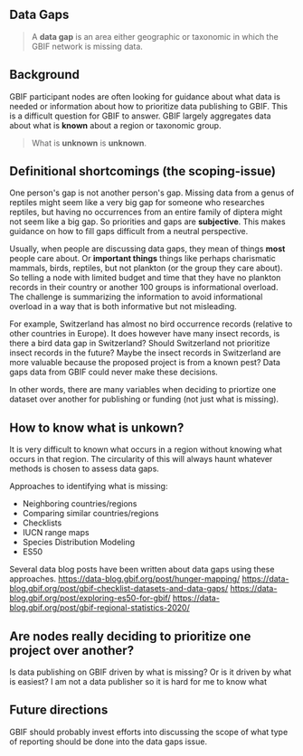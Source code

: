 ## Data Gaps

> A **data gap** is an area either geographic or taxonomic in which the GBIF network is missing data. 

## Background 

GBIF participant nodes are often looking for guidance about what data is needed or information about how to prioritize data publishing to GBIF. This is a difficult question for GBIF to answer. GBIF largely aggregates data about what is **known** about a region or taxonomic group. 

> What is **unknown** is **unknown**.  

## Definitional shortcomings (the **scoping-issue**)

One person's gap is not another person's gap. Missing data from a genus of reptiles might seem like a very big gap for someone who researches reptiles, but having no occurrences from an entire family of diptera might not seem like a big gap. So priorities and gaps are **subjective**. This makes guidance on how to fill gaps difficult from a neutral perspective. 

Usually, when people are discussing data gaps, they mean of things **most** people care about. Or **important things** things like perhaps charismatic mammals, birds, reptiles, but not plankton (or the group they care about). So telling a node with limited budget and time that they have no plankton records in their country or another 100 groups is informational overload. The challenge is summarizing the information to avoid informational overload in a way that is both informative but not misleading. 

For example, Switzerland has almost no bird occurrence records (relative to other countries in Europe). It does however have many insect records, is there a bird data gap in Switzerland? Should Switzerland not prioritize insect records in the future? Maybe the insect records in Switzerland are more valuable because the proposed project is from a known pest? Data gaps data from GBIF could never make these decisions. 

In other words, there are many variables when deciding to priortize one dataset over another for publishing or funding (not just what is missing). 

## How to know what is unkown? 

It is very difficult to known what occurs in a region without knowing what occurs in that region. The circularity of this will always haunt whatever methods is chosen to assess data gaps.  

Approaches to identifying what is missing:

* Neighboring countries/regions
* Comparing similar countries/regions
* Checklists 
* IUCN range maps 
* Species Distribution Modeling 
* ES50 

Several data blog posts have been written about data gaps using these approaches. 
https://data-blog.gbif.org/post/hunger-mapping/
https://data-blog.gbif.org/post/gbif-checklist-datasets-and-data-gaps/
https://data-blog.gbif.org/post/exploring-es50-for-gbif/
https://data-blog.gbif.org/post/gbif-regional-statistics-2020/

## Are nodes really deciding to prioritize one project over another? 

Is data publishing on GBIF driven by what is missing? Or is it driven by what is easiest? I am not a data publisher so it is hard for me to know what 

## Future directions 

GBIF should probably invest efforts into discussing the scope of what type of reporting should be done into the data gaps issue. 









